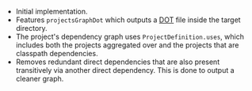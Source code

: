   [DOT]: https://en.wikipedia.org/wiki/DOT_(graph_description_language)

- Initial implementation.
- Features `projectsGraphDot` which outputs a [DOT][] file inside the target directory.
- The project's dependency graph uses `ProjectDefinition.uses`, which includes both the projects aggregated over
  and the projects that are classpath dependencies.
- Removes redundant direct dependencies that are also present transitively via another direct dependency. This
  is done to output a cleaner graph.
